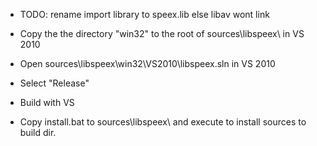 
 * TODO: rename import library to speex.lib else libav wont link

 * Copy the the directory "win32" to the root of sources\libspeex\ in VS 2010
 * Open sources\libspeex\win32\VS2010\libspeex.sln in VS 2010
 * Select "Release"
 * Build with VS
 * Copy install.bat to sources\libspeex\ and execute to install sources to build dir.

